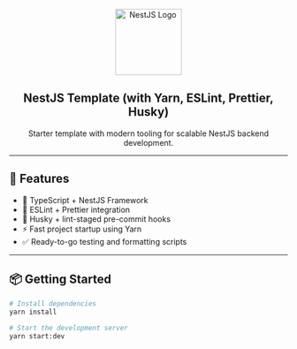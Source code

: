 <p align="center">
  <a href="https://nestjs.com/" target="_blank">
    <img src="https://nestjs.com/img/logo-small.svg" width="120" alt="NestJS Logo" />
  </a>
</p>

<h2 align="center">NestJS Template (with Yarn, ESLint, Prettier, Husky)</h2>

<p align="center">
  Starter template with modern tooling for scalable NestJS backend development.
</p>

---

## 🚀 Features

- 🧠 TypeScript + NestJS Framework
- 🧹 ESLint + Prettier integration
- 🧪 Husky + lint-staged pre-commit hooks
- ⚡️ Fast project startup using Yarn
- ✅ Ready-to-go testing and formatting scripts

---

## 📦 Getting Started

```bash
# Install dependencies
yarn install

# Start the development server
yarn start:dev
